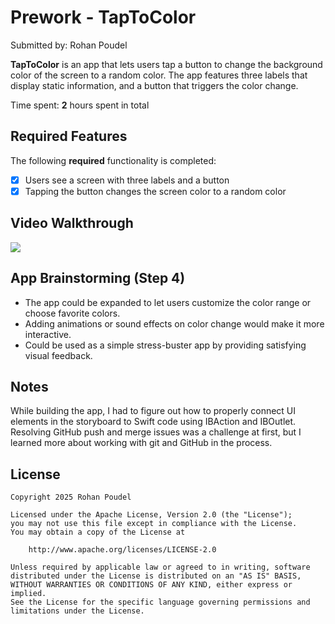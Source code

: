 # Prework - TapToColor

Submitted by: Rohan Poudel

**TapToColor** is an app that lets users tap a button to change the background color of the screen to a random color. The app features three labels that display static information, and a button that triggers the color change.

Time spent: **2** hours spent in total

## Required Features

The following **required** functionality is completed:

- [x] Users see a screen with three labels and a button
- [x] Tapping the button changes the screen color to a random color

## Video Walkthrough

<div>
    <a href="https://www.loom.com/share/89c7f5b43228464c9ced214b894881b2">
    </a>
    <a href="https://www.loom.com/share/89c7f5b43228464c9ced214b894881b2">
      <img style="max-width:300px;" src="https://cdn.loom.com/sessions/thumbnails/89c7f5b43228464c9ced214b894881b2-1629b5878851d5f2-full-play.gif">
    </a>
  </div>

## App Brainstorming (Step 4)

- The app could be expanded to let users customize the color range or choose favorite colors.
- Adding animations or sound effects on color change would make it more interactive.
- Could be used as a simple stress-buster app by providing satisfying visual feedback.

## Notes

While building the app, I had to figure out how to properly connect UI elements in the storyboard to Swift code using IBAction and IBOutlet. Resolving GitHub push and merge issues was a challenge at first, but I learned more about working with git and GitHub in the process.

## License

    Copyright 2025 Rohan Poudel

    Licensed under the Apache License, Version 2.0 (the "License");
    you may not use this file except in compliance with the License.
    You may obtain a copy of the License at

        http://www.apache.org/licenses/LICENSE-2.0

    Unless required by applicable law or agreed to in writing, software
    distributed under the License is distributed on an "AS IS" BASIS,
    WITHOUT WARRANTIES OR CONDITIONS OF ANY KIND, either express or implied.
    See the License for the specific language governing permissions and
    limitations under the License.
